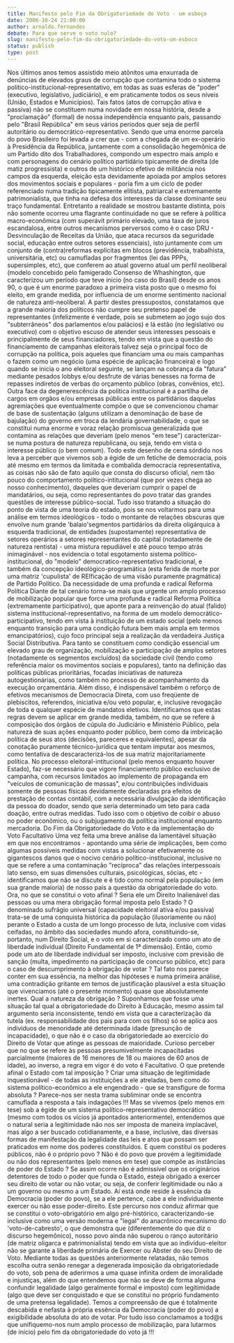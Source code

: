 ```yaml
---
title: Manifesto pelo Fim da Obrigatoriedade do Voto - um esboço
date: 2006-10-24 21:00:00
author: arnaldo.fernandes
debate: Para que serve o voto nulo?
slug: manifesto-pelo-fim-da-obrigatoriedade-do-voto-um-esboco
status: publish 
type: post
---
```


Nos últimos anos temos assistido meio atônitos uma enxurrada de denúncias de elevados graus de corrupção que contamina todo o sistema político-institucional-representativo, em todas as suas esferas de "poder" (executivo, legislativo, judiciário), e em praticamente todos os seus níveis (União, Estados e Municípios).
Tais fatos (atos de corrupção ativa e passiva) não se constituem numa novidade em nossa história, desde a "proclamação" (formal) de nossa independência enquanto país, passando pelo "Brasil República" em seus vários períodos quer seja de perfil autoritário ou democrático-representativo. Sendo que uma enorme parcela do povo Brasileiro foi levada a crer que - com a chegada de um ex-operário à Presidência da República, juntamente com a consolidação hegemônica de um Partido dito dos Trabalhadores, compondo um espectro mais amplo e com personagens do cenário político partidário tipicamente de direita (de matiz progressista) e outros de um histórico efetivo de militância nos campos da esquerda, eleição esta devidamente apoiada por amplos setores dos movimentos sociais e populares - poria fim a um ciclo de poder referenciado numa tradição tipicamente elitista, patriarcal e extremamente patrimonialista, que tinha na defesa dos interesses da classe dominante seu traço fundamental.
Entretanto a realidade se mostrou bastante distinta, pois não somente ocorreu uma flagrante continuidade no que se refere à política macro-econômica (com superávit primário elevado, uma taxa de juros escandalosa, entre outros mecanismos perversos como é o caso DRU - Desvinculação de Receitas da União, que ataca recursos da seguridade social, educação entre outros setores essenciais), isto juntamente com um conjunto de (contra)reformas explícitas em blocos (previdência, trabalhista, universitária, etc) ou camufladas por fragmentos (lei das PPPs, supersimples, etc), que conferem ao atual governo atual um perfil neoliberal (modelo concebido pelo famigerado Consenso de Whashington, que caracterizou um período que teve início (no caso do Brasil) desde os anos 90, o que é um enorme paradoxo a primeira vista posto que o mesmo foi eleito, em grande medida, por influencia de um enorme sentimento nacional de natureza anti-neoliberal. 
A partir destes pressupostos, constatamos que a grande maioria dos políticos não cumpre seu pretenso papel de representantes (infelizmente é verdade, pois se submetem ao jogo sujo dos "subterrâneos" dos parlamentos e/ou palácios) e lá estão (no legislativo ou executivo) com o objetivo escuso de atender seus interesses pessoais e principalmente de seus financiadores, tendo em vista que a questão do financiamento de campanhas eleitorais talvez seja o principal foco de corrupção na política, pois aqueles que financiam uma ou mais campanhas o fazem como um negócio (uma espécie de aplicação financeira) e logo quando se inicia o ano eleitoral seguinte, se lançam na cobrança da "fatura" mediante pesados lobbys e/ou desfrute de várias benesses na forma de repasses indiretos de verbas do orçamento público (obras, convênios, etc). Outra face da degenerescência da política institucional é a partilha de cargos em orgãos e/ou empresas públicas entre os partidários daquelas agremiações que eventualmente compõe o que se convencionou chamar de base de sustentação (alguns utilizam a denominação de base de bajulação) do governo em troca da lendária governabilidade, o que se constitui numa enorme e voraz relação promiscua generalizada que contamina as relações que deveriam (pelo menos "em tese") caracterizar-se numa postura de natureza republicana, ou seja, tendo em vista o interesse público (o bem comum).
Todo este desenho de cena sórdido nos leva a perceber que vivemos sob a égide de um fetiche de democracia, pois até mesmo em termos da limitada e combalida democracia representativa, as coisas não são de fato aquilo que consta do discurso oficial, nem tão pouco do comportamento político-intitucional (que por vezes chega ao nosso conhecimento), daqueles que deveriam cumprir o papel de mandatários, ou seja, como representantes do povo tratar das grandes questões de interesse público-social. Tudo isso tratando a situação do ponto de vista de uma teoria do estado, pois se nos voltarmos para uma análise em termos ideológicos - todo o montante de relações obscuras que envolve num grande 'balaio'segmentos partidários da direita oligárquica à esquerda tradicional, de entidades (supostamente) representativa de setores operários a setores representantes do capital (notadamente de natureza rentista) - uma mistura repudiável e até pouco tempo atrás inimaginável - nos evidencia o total esgotamento sistema político-institucional, do "modelo" democratico-representativo tradicional, e também da concepção ideológico-programática (esta ferida de morte por uma matriz 'cupulista' de REIficação de uma visão puramente pragmática) de Partido Político.
Da necessidade de uma profunda e radical Reforma Política
Diante de tal cenário torna-se mais que urgente um amplo processo de mobilização popular que force uma profunda e radical Reforma Política (extremamente participativo), que aponte para a reinvenção do atual (falido) sistema institucional-representativo, na forma de um modelo democrático-participativo, tendo em vista à instituição de um estado social (pelo menos enquanto transição para uma condição futura bem mais ampla em termos emancipatórios), cujo foco principal seja a realização da verdadeira Justiça Social Distributiva. Para tanto se constituem como condição essencial um elevado grau de organização, mobilização e participação de amplos setores (notadamente os segmentos excluídos) da sociedade civil (tendo como referência maior os movimentos sociais e populares), tanto na definição das políticas públicas prioritárias, focadas iniciativas de natureza autogestionárias, como também no processo de acompanhamento da execução orçamentária. 
Além disso, é indispensável também o reforço de efetivos mecanismos de Democracia Direta, com uso freqüente de plebiscitos, referendos, iniciativa e/ou veto popular, e, inclusive revogação de toda e qualquer espécie de mandatos eletivos. Identificamos que estas regras devem se aplicar em grande medida, também, no que se refere à composição dos órgãos de cúpula do Judiciário e Ministério Público, pela natureza de suas ações enquanto poder público, bem como da imbricação política de seus atos (decisões, pareceres e equivalentes), apesar da conotação puramente técnico-jurídica que tentam imputar aos mesmos, como tentativa de descaracterizá-los de sua matriz majoritariamente política. 
No processo eleitoral-intitucional (pelo menos enquanto houver Estado), faz-se necessário que vigore financiamento público exclusivo de campanha, com recursos limitados ao implemento de propaganda em "veículos de comunicação de massas", e/ou contribuições individuais somente de pessoas físicas devidamente declaradas pra efeitos de prestação de contas contábil, com a necessária divulgação da identificação da pessoa do doador, sendo que seria determinado um teto para cada doação, entre outras medidas. Tudo isso com o objetivo de coibir o abuso no poder econômico, ou o subjugamento da política institucional enquanto mercadoria.
Do Fim da Obrigatoriedade do Voto e da implementação do Voto Facultativo
Uma vez feita uma breve análise da lamentável situação em que nos encontramos - apontando uma série de implicações, bem como algumas possíveis medidas com vistas a solucionar efetivamente os gigantescos danos que o nocivo cenário político-institucional, inclusive no que se refere a uma contaminação "recíproca" das relações interpessoais lato senso, em suas dimensões culturais, psicológicas, sócias, etc - identificamos que não se discute e é tido como normal pela população (em sua grande maioria) de nosso país a questão da obrigatoriedade do voto.
Ora, no que se constitui o voto afinal ? Seria ele um Direito Inalienável das pessoas ou uma mera obrigação formal imposta pelo Estado ?
O denominado sufrágio universal (capacidade eleitoral ativa e/ou passiva) trata-se de uma conquista histórica da população (ilusoriamente ou não) perante o Estado a custa de um longo processo de luta, inclusive com vidas ceifadas, no âmbito das sociedades mundo afora, constituindo-se, portanto, num Direito Social, e o voto em si caracterizado como um ato de liberdade individual (Direito Fundamental de 1ª dimensão). 
Então, como pode um ato de liberdade individual ser imposto, inclusive com previsão de sanção (multa, impedimento na participação de concurso público, etc) para o caso de descumprimento à obrigação de votar ? Tal fato nos parece conter em sua essência, na melhor das hipóteses e numa primeira análise, uma contradição gritante em temos de justificação plausível a esta situação que vivenciamos (até o presente momento) quase que absolutamente inertes.
Qual a natureza da obrigação ? Suponhamos que fosse uma situação tal qual a obrigatoriedade do Direito à Educação, mesmo assim tal argumento seria inconsistente, tendo em vista que a caracterização da tutela (ex. responsabilidade dos pais para com os filhos) só se aplica aos indivíduos de menoridade até determinada idade (presunção de incapacidade), o que não é o caso da obrigatoriedade ao exercício do Direito de Votar que atinge as pessoas de maioridade. Curioso perceber que no que se refere às pessoas presumivelmente incapacitadas parcialmente (maiores de 16 menores de 18 ou maiores de 60 anos de idade), ao inverso, a regra em vigor é do voto é Facultativo.
O que pretende afinal o Estado com tal imposição ? Criar uma situação de legitimidade inquestionável - de todas as instituições a ele atreladas, bem como do sistema político-econômico a ele engendrado - que se transfigure de forma absoluta ? Parece-nos ser nesta trama subliminar onde se encontra camuflada a resposta a tais indagações !!!
Mas se vivemos (pelo menos em tese) sob a égide de um sistema político-representativo democrático (mesmo com todos os vícios já apontados anteriormente), entendemos que o natural seria a legitimidade não nos ser imposta de maneira implacável, mas algo a ser buscado cotidianamente, e a base, inclusive, das diversas formas de manifestação da legalidade das leis e atos que possam ser praticados em nome dos poderes constituídos. 
E quem constitui os poderes públicos, não é o próprio povo ? Não é do povo que provém a legitimidade ou não dos representantes (pelo menos em tese) que compõe as instâncias de poder do Estado ? Se assim ocorre não é admissível que os originários detentores de todo o poder que funda o Estado, esteja obrigado a exercer seu direito de votar ou não votar, ou seja, de conferir legitimidade ou não a um governo ou mesmo a um Estado. Aí está onde reside à essência da Democracia (poder do povo), se a ele pertence, cabe a ele individualmente exercer ou não esse poder-direito.
Este percurso nos conduz afirmar que se constitui o voto-obrigatório em algo pré-histórico, caracterizando-se inclusive como uma versão moderna e "legal" do anacrônico mecanismo do 'voto-de-cabresto', o que demonstra que (diferentemente do que diz o discurso hegemônico), nosso povo ainda não superou o ranço autoritário (de matriz oligarca e patrimonialista) tendo em vista que ao indivíduo-eleitor não se garante a liberdade primária de Exercer ou Abster do seu Direito de Voto.
Mediante todas as questões anteriormente relatadas, não temos escolha outra senão renegar a degenerada imposição da obrigatoriedade do voto, sob pena de aderirmos a uma quase infinita ordem de imoralidade e injustiças, além do que entendemos que não se deve de forma alguma confundir legalidade (algo geralmente formal e imposto) com legitimidade (algo que deve ser conquistado e que se constitui no próprio fundamento de uma pretensa legalidade). Temos a compreensão de que é totalmente descabida e nefasta à própria essência da Democracia (poder do povo) a exigibilidade absoluta do ato de votar. 
Por tudo isso conclamamos a tod@s que unifiquemo-nos num amplo processo de mobilização, para lutarmos (de início) pelo fim da obrigatoriedade do voto já !!!
